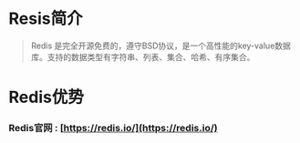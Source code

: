 # Resis简介

> Redis 是完全开源免费的，遵守BSD协议，是一个高性能的key-value数据库。支持的数据类型有字符串、列表、集合、哈希、有序集合。

# Redis优势

### 

### 

### 

### 

### Redis官网 :  [https://redis.io/](https://redis.io/)




